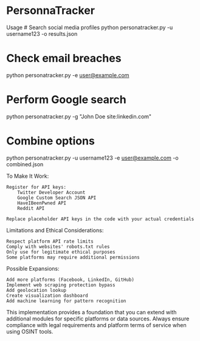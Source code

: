 # PersonnaTracker
Usage 
		# Search social media profiles
python personatracker.py -u username123 -o results.json

# Check email breaches
python personatracker.py -e user@example.com

# Perform Google search
python personatracker.py -g "John Doe site:linkedin.com"

# Combine options
python personatracker.py -u username123 -e user@example.com -o combined.json

To Make It Work:

    Register for API keys:
        Twitter Developer Account
        Google Custom Search JSON API
        HaveIBeenPwned API
        Reddit API

    Replace placeholder API keys in the code with your actual credentials

Limitations and Ethical Considerations:

    Respect platform API rate limits
    Comply with websites' robots.txt rules
    Only use for legitimate ethical purposes
    Some platforms may require additional permissions

Possible Expansions:

    Add more platforms (Facebook, LinkedIn, GitHub)
    Implement web scraping protection bypass
    Add geolocation lookup
    Create visualization dashboard
    Add machine learning for pattern recognition

This implementation provides a foundation that you can extend with additional modules for specific platforms or data sources. Always ensure compliance with legal requirements and platform terms of service when using OSINT tools.
